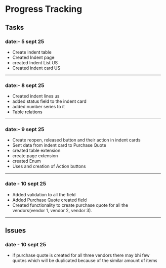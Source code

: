 # Progress Tracking
## Tasks
### date:- 5 sept 25
- Create Indent table 
- Created Indent page 
- created Indent List US
- Created indent card US

---

### date:- 8 sept 25
- Created indent lines us
- added status field to the indent card
- added number series to it
- Table relations

---

### date:- 9 sept 25
- Create reopen, released button and their action in indent cards
- Sent data from indent card to Purchase Quote
- created table extension
- create page extension
- created Enum
- Uses and creation of Action buttons

---

### date - 10 sept 25
- Added validation to all the field
- Added Purchase Quote created field 
- Created functionality to create purchase quote for all the vendors(vendor 1, vendor 2, vendor 3).

---

## Issues
### date - 10 sept 25
- if purchase quote is created for all three vendors there may bhi few quotes which will be duplicated because of the similar amount of items